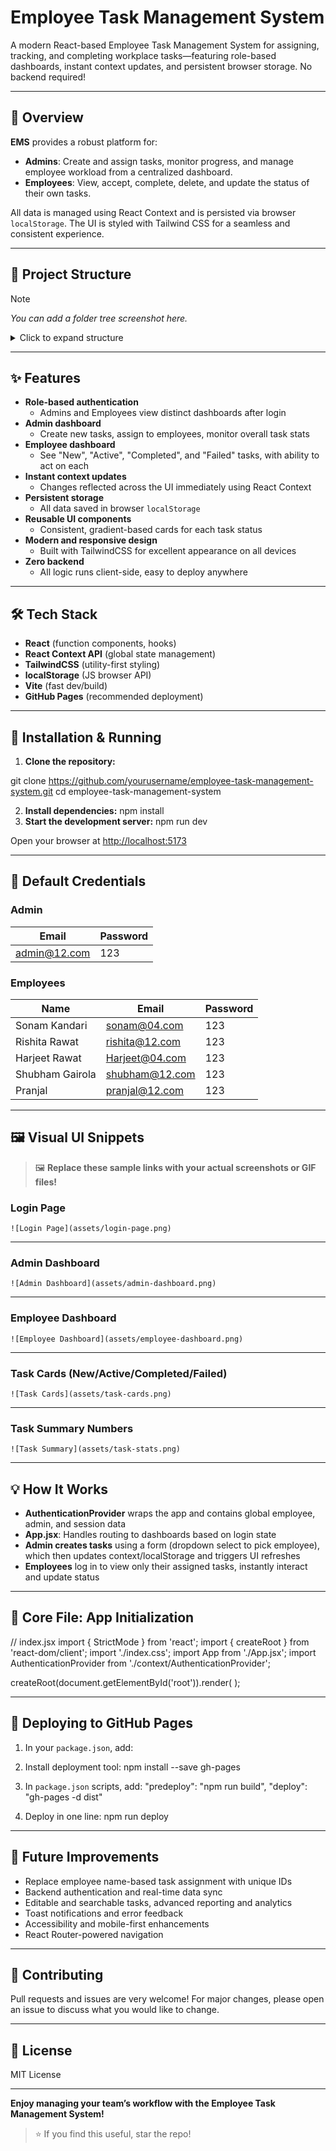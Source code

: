 # Employee Task Management System

A modern React-based Employee Task Management System for assigning, tracking, and completing workplace tasks—featuring role-based dashboards, instant context updates, and persistent browser storage. No backend required!

---

## 🚀 Overview

**EMS** provides a robust platform for:
- **Admins**: Create and assign tasks, monitor progress, and manage employee workload from a centralized dashboard.
- **Employees**: View, accept, complete, delete, and update the status of their own tasks.

All data is managed using React Context and is persisted via browser `localStorage`. The UI is styled with Tailwind CSS for a seamless and consistent experience.

---

## 📁 Project Structure

<!-- SCREENSHOT/DIAGRAM PLACEHOLDER -->
> [!NOTE]  
> _You can add a folder tree screenshot here._
<details>
<summary>Click to expand structure</summary>

src/
├── assets/
├── Component/
│ ├── Authentication/
│ │ └── Login.jsx
│ ├── DashBoard/
│ │ ├── AdminDashboard.jsx
│ │ └── EmployeeDashBoard.jsx
│ ├── MainComponents/
│ │ ├── AllTask.jsx
│ │ ├── CreateTask.jsx
│ │ ├── Header.jsx
│ │ └── TaskListNumbers.jsx
│ └── TaskList/
│ ├── AcceptTask.jsx
│ ├── CompleteTask.jsx
│ ├── FailedTask.jsx
│ ├── NewTask.jsx
│ └── TaskList.jsx
├── context/
│ └── AuthenticationProvider.jsx
├── pages/
├── utils/
│ └── LocalStorage.jsx
├── App.jsx
├── index.jsx
├── index.css
└── main.jsx
</details>

---

## ✨ Features

- **Role-based authentication**
    - Admins and Employees view distinct dashboards after login
- **Admin dashboard**
    - Create new tasks, assign to employees, monitor overall task stats
- **Employee dashboard**
    - See "New", "Active", "Completed", and "Failed" tasks, with ability to act on each
- **Instant context updates**
    - Changes reflected across the UI immediately using React Context
- **Persistent storage**
    - All data saved in browser `localStorage`
- **Reusable UI components**
    - Consistent, gradient-based cards for each task status
- **Modern and responsive design**
    - Built with TailwindCSS for excellent appearance on all devices
- **Zero backend**
    - All logic runs client-side, easy to deploy anywhere

---

## 🛠 Tech Stack

- **React** (function components, hooks)
- **React Context API** (global state management)
- **TailwindCSS** (utility-first styling)
- **localStorage** (JS browser API)
- **Vite** (fast dev/build)
- **GitHub Pages** (recommended deployment)

---

## 🔧 Installation & Running

1. **Clone the repository:**

git clone https://github.com/yourusername/employee-task-management-system.git
cd employee-task-management-system

2. **Install dependencies:**
   npm install
3. **Start the development server:**
    npm run dev

  
Open your browser at [http://localhost:5173](http://localhost:5173)

---

## 🔑 Default Credentials

### Admin
| Email        | Password |
|--------------|----------|
| admin@12.com | 123      |

### Employees
| Name             | Email             | Password |
|------------------|-------------------|----------|
| Sonam Kandari    | sonam@04.com      | 123      |
| Rishita Rawat    | rishita@12.com    | 123      |
| Harjeet Rawat    | Harjeet@04.com    | 123      |
| Shubham Gairola  | shubham@12.com    | 123      |
| Pranjal          | pranjal@12.com    | 123      |

---

## 🖼️ Visual UI Snippets

> 🖼️ **Replace these sample links with your actual screenshots or GIF files!**

### Login Page  
`![Login Page](assets/login-page.png)`

---

### Admin Dashboard  
`![Admin Dashboard](assets/admin-dashboard.png)`

---

### Employee Dashboard  
`![Employee Dashboard](assets/employee-dashboard.png)`

---

### Task Cards (New/Active/Completed/Failed)
`![Task Cards](assets/task-cards.png)`

---

### Task Summary Numbers  
`![Task Summary](assets/task-stats.png)`

---

## 💡 How It Works

- **AuthenticationProvider** wraps the app and contains global employee, admin, and session data
- **App.jsx**: Handles routing to dashboards based on login state
- **Admin creates tasks** using a form (dropdown select to pick employee), which then updates context/localStorage and triggers UI refreshes
- **Employees** log in to view only their assigned tasks, instantly interact and update status

---

## 🧩 Core File: App Initialization

// index.jsx
import { StrictMode } from 'react';
import { createRoot } from 'react-dom/client';
import './index.css';
import App from './App.jsx';
import AuthenticationProvider from './context/AuthenticationProvider';

createRoot(document.getElementById('root')).render(
<StrictMode>
<AuthenticationProvider>
<App />
</AuthenticationProvider>
</StrictMode>
);


---

## 🚢 Deploying to GitHub Pages

1. In your `package.json`, add:


2. Install deployment tool:
npm install --save gh-pages

3. In `package.json` scripts, add:
"predeploy": "npm run build",
"deploy": "gh-pages -d dist"


4. Deploy in one line:
npm run deploy


---

## 🚀 Future Improvements

- Replace employee name-based task assignment with unique IDs
- Backend authentication and real-time data sync
- Editable and searchable tasks, advanced reporting and analytics
- Toast notifications and error feedback
- Accessibility and mobile-first enhancements
- React Router-powered navigation

---

## 🤝 Contributing

Pull requests and issues are very welcome! For major changes, please open an issue to discuss what you would like to change.

---

## 📄 License

MIT License

---

**Enjoy managing your team’s workflow with the Employee Task Management System!**

> ⭐ If you find this useful, star the repo!
